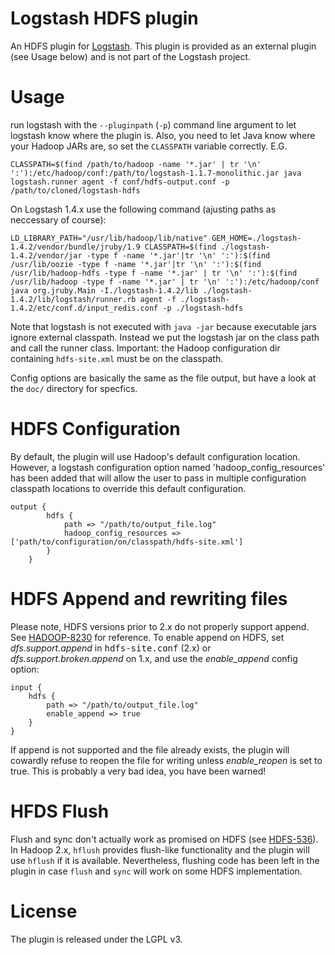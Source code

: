 Logstash HDFS plugin
=============

An HDFS plugin for [Logstash](http://logstash.net). This plugin is provided as an external plugin (see Usage below) and is not part of the Logstash project.

Usage
=============

run logstash with the `--pluginpath` (`-p`) command line argument to let logstash know where the plugin is. Also, you need to let Java know where your Hadoop JARs are, so set the `CLASSPATH` variable correctly.
E.G.

    CLASSPATH=$(find /path/to/hadoop -name '*.jar' | tr '\n' ':'):/etc/hadoop/conf:/path/to/logstash-1.1.7-monolithic.jar java logstash.runner agent -f conf/hdfs-output.conf -p /path/to/cloned/logstash-hdfs

On Logstash 1.4.x use the following command (ajusting paths as neccessary of course):

    LD_LIBRARY_PATH="/usr/lib/hadoop/lib/native" GEM_HOME=./logstash-1.4.2/vendor/bundle/jruby/1.9 CLASSPATH=$(find ./logstash-1.4.2/vendor/jar -type f -name '*.jar'|tr '\n' ':'):$(find /usr/lib/oozie -type f -name '*.jar'|tr '\n' ':'):$(find /usr/lib/hadoop-hdfs -type f -name '*.jar' | tr '\n' ':'):$(find /usr/lib/hadoop -type f -name '*.jar' | tr '\n' ':'):/etc/hadoop/conf java org.jruby.Main -I./logstash-1.4.2/lib ./logstash-1.4.2/lib/logstash/runner.rb agent -f ./logstash-1.4.2/etc/conf.d/input_redis.conf -p ./logstash-hdfs

Note that logstash is not executed with `java -jar` because executable jars ignore external classpath. Instead we put the logstash jar on the class path and call the runner class.
Important: the Hadoop configuration dir containing `hdfs-site.xml` must be on the classpath.


Config options are basically the same as the file output, but have a look at the `doc/` directory for specfics. 

HDFS Configuration
=============
By default, the plugin will use Hadoop's default configuration location.  However, a logstash configuration option named 'hadoop_config_resources' has
been added that will allow the user to pass in multiple configuration classpath locations to override this default configuration.

    output {
            hdfs {
                path => "/path/to/output_file.log"
                hadoop_config_resources => ['path/to/configuration/on/classpath/hdfs-site.xml']
            }
        }


HDFS Append and rewriting files
=============
Please note, HDFS versions prior to 2.x do not properly support append. See [HADOOP-8230](https://issues.apache.org/jira/browse/HADOOP-8230) for reference.
To enable append on HDFS, set _dfs.support.append_ in <tt>hdfs-site.conf</tt> (2.x) or _dfs.support.broken.append_ on 1.x, and use the *enable_append* config option:

    input {
        hdfs {
            path => "/path/to/output_file.log"
            enable_append => true
        }
    }

If append is not supported and the file already exists, the plugin will cowardly refuse to reopen the file for writing unless *enable_reopen* is set to true.
This is probably a very bad idea, you have been warned!

HFDS Flush
=============
Flush and sync don't actually work as promised on HDFS (see [HDFS-536](https://issues.apache.org/jira/browse/HDFS-536)).
In Hadoop 2.x, `hflush` provides flush-like functionality and the plugin will use `hflush` if it is available.
Nevertheless, flushing code has been left in the plugin in case `flush` and `sync` will work on some HDFS implementation.

License
=============
The plugin is released under the LGPL v3.

